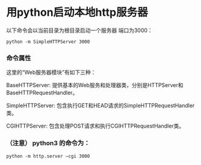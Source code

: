 # 用python启动本地http服务器


以下命令会以当前目录为根目录启动一个服务器 端口为3000：
```
python -m SimpleHTTPServer 3000
```

### 命令属性

这里的“Web服务器模块”有如下三种：

BaseHTTPServer: 提供基本的Web服务和处理器类，分别是HTTPServer和BaseHTTPRequestHandler。

SimpleHTTPServer: 包含执行GET和HEAD请求的SimpleHTTPRequestHandler类。

CGIHTTPServer: 包含处理POST请求和执行CGIHTTPRequestHandler类。

### （注意） python3 的命令为：

```
python -m http.server –cgi 3000
```

